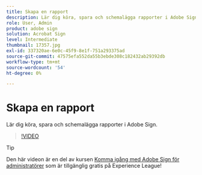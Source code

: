```yaml
---
title: Skapa en rapport
description: Lär dig köra, spara och schemalägga rapporter i Adobe Sign
role: User, Admin
product: adobe sign
solution: Acrobat Sign
level: Intermediate
thumbnail: 17357.jpg
exl-id: 337320ae-6e0c-45f9-8e1f-751a293375ad
source-git-commit: 47575efa552da55b3ebde308c182432ab29392db
workflow-type: tm+mt
source-wordcount: '54'
ht-degree: 0%

---
```


# Skapa en rapport

Lär dig köra, spara och schemalägga rapporter i Adobe Sign.

>[!VIDEO](https://video.tv.adobe.com/v/17357?hidetitle=true)

>[!TIP]
>
>Den här videon är en del av kursen [Komma igång med Adobe Sign för administratörer](https://experienceleague.adobe.com/?recommended=Sign-A-1-2020.2) som är tillgänglig gratis på Experience League!
